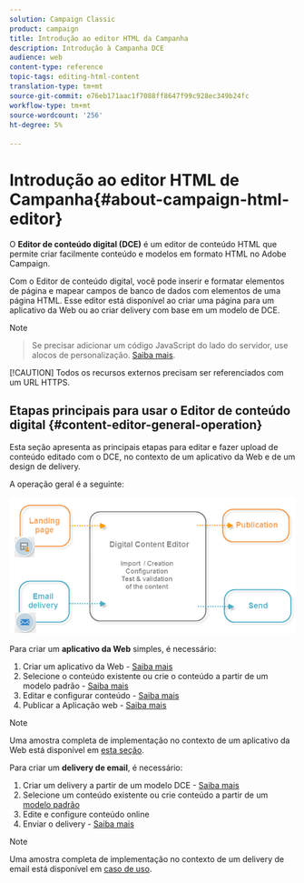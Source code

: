 ```yaml
---
solution: Campaign Classic
product: campaign
title: Introdução ao editor HTML da Campanha
description: Introdução à Campanha DCE
audience: web
content-type: reference
topic-tags: editing-html-content
translation-type: tm+mt
source-git-commit: e76eb171aac1f7088ff8647f99c928ec349b24fc
workflow-type: tm+mt
source-wordcount: '256'
ht-degree: 5%

---
```



# Introdução ao editor HTML de Campanha{#about-campaign-html-editor}

O  **Editor de conteúdo digital (DCE)** é um editor de conteúdo HTML que permite criar facilmente conteúdo e modelos em formato HTML no Adobe Campaign.

Com o Editor de conteúdo digital, você pode inserir e formatar elementos de página e mapear campos de banco de dados com elementos de uma página HTML. Esse editor está disponível ao criar uma página para um aplicativo da Web ou ao criar delivery com base em um modelo de DCE.

>[!NOTE]
>>Se precisar adicionar um código JavaScript do lado do servidor, use alocos de personalização. [Saiba mais](../../delivery/using/personalization-blocks.md).
>
>[!CAUTION]
Todos os recursos externos precisam ser referenciados com um URL HTTPS.

## Etapas principais para usar o Editor de conteúdo digital {#content-editor-general-operation}

Esta seção apresenta as principais etapas para editar e fazer upload de conteúdo editado com o DCE, no contexto de um aplicativo da Web e de um design de delivery.

A operação geral é a seguinte:

![](assets/dce_schema.png)

Para criar um **aplicativo da Web** simples, é necessário:

1. Criar um aplicativo da Web - [Saiba mais](../../web/using/creating-a-landing-page.md)
1. Selecione o conteúdo existente ou crie o conteúdo a partir de um modelo padrão - [Saiba mais](../../web/using/template-management.md)
1. Editar e configurar conteúdo - [Saiba mais](../../web/using/editing-content.md)
1. Publicar a Aplicação web - [Saiba mais](../../web/using/creating-a-landing-page.md#step-3---publishing-content)

>[!NOTE]
Uma amostra completa de implementação no contexto de um aplicativo da Web está disponível em [esta seção](../../web/using/creating-a-landing-page.md).

Para criar um **delivery de email**, é necessário:

1. Criar um delivery a partir de um modelo DCE - [Saiba mais](../../web/using/use-case--creating-an-email-delivery.md)
1. Selecione um conteúdo existente ou crie conteúdo a partir de um [modelo padrão](../../web/using/template-management.md)
1. Edite e configure conteúdo online
1. Enviar o delivery - [Saiba mais](../../delivery/using/steps-about-delivery-creation-steps.md)

>[!NOTE]
Uma amostra completa de implementação no contexto de um delivery de email está disponível em [caso de uso](../../web/using/use-case--creating-an-email-delivery.md).

